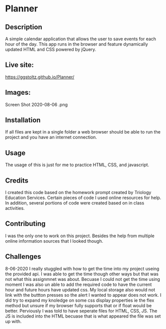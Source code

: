 # Planner
## Description 
A simple calendar application that allows the user to save events for each hour of the day. This app runs in the browser and feature dynamically updated HTML and CSS powered by jQuery.
## Live site: 
https://ggstoltz.github.io/Planner/
## Images:
Screen Shot 2020-08-06 .png
## Installation 
If all files are kept in a single folder a web browser should be able to run the project and you have an internet connection.
## Usage 
The usage of this is just for me to practice HTML, CSS, and javascript.
## Credits 
I created this code based on the homework prompt created by Triology Education Services. Certain pieces of code I used online resources for help. In addition, several portions of code were created based on in class activities.
## Contributing 
I was the only one to work on this project. Besides the help from multiple online information sources that I looked though.
## Challenges
8-06-2020
I really stuggled with how to get the time into my project useing the provided api. I was able to get the time though other ways but that was not what this assignmnet was about. Becuase I could not get the time using moment I was also un able to add the required code to have the current hour and future hours have updated css. My local storage also would not link with the buttton presses so the alert I wanted to appear does not work. I did try to expand my knoledge on some css display properties ie the flex method but unsure if my browser fully supports that or if float would be better. Perviously I was told to have seperate files for HTML, CSS, JS. The JS is included into the HTML becuase that is what appeared the file was set up with.
